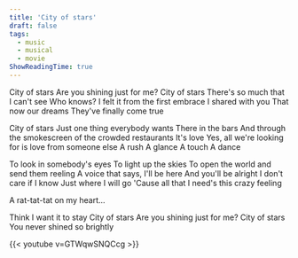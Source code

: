 ```yaml
---
title: 'City of stars'
draft: false
tags:
  - music
  - musical
  - movie
ShowReadingTime: true
---
```



City of stars
Are you shining just for me?
City of stars
There's so much that I can't see
Who knows?
I felt it from the first embrace I shared with you
That now our dreams
They've finally come true

City of stars
Just one thing everybody wants
There in the bars
And through the smokescreen of the crowded restaurants
It's love
Yes, all we're looking for is love from someone else
A rush
A glance
A touch
A dance

To look in somebody's eyes
To light up the skies
To open the world and send them reeling
A voice that says, I'll be here
And you'll be alright
I don't care if I know
Just where I will go
'Cause all that I need's this crazy feeling

A rat-tat-tat on my heart...

Think I want it to stay
City of stars
Are you shining just for me?
City of stars
You never shined so brightly


{{< youtube v=GTWqwSNQCcg >}}
